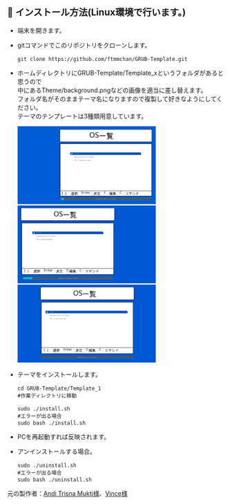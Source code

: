 
##

## :wrench: インストール方法(Linux環境で行います。)

- 端末を開きます。

- gitコマンドでこのリポジトリをクローンします。

    ```
    git clone https://github.com/ftmmchan/GRUB-Template.git
    ```

- ホームディレクトリにGRUB-Template/Template_xというフォルダがあると思うので  
   中にあるTheme/background.pngなどの画像を適当に差し替えます。  
   フォルダ名がそのままテーマ名になりますので複製して好きなようにしてください。  
   テーマのテンプレートは3種類用意しています。 
    
    
   <img src="Template_1.png" width=320> <img src="Template_2.png" width=320> <img src="Template_3.png" width=320>
 - テーマをインストールします。

    ```
    cd GRUB-Template/Template_1
    #作業ディレクトリに移動
    ```
    ```
    sudo ./install.sh                
    #エラーが出る場合 
    sudo bash ./install.sh
    ```

- PCを再起動すれば反映されます。


 - アンインストールする場合。

    ```
    sudo ./uninstall.sh                
    #エラーが出る場合 
    sudo bash ./uninstall.sh
    ```

元の製作者：[Andi Trisna Mukti様](https://github.com/13atm01/GRUB-Theme)、[Vince様](https://github.com/vinceliuice/grub2-themes)
